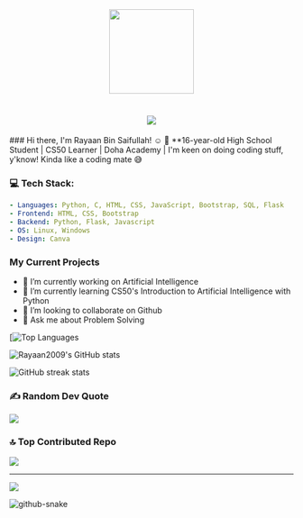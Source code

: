 <div align="center">
  <img height="150" src="https://media.giphy.com/media/M9gbBd9nbDrOTu1Mqx/giphy.gif"  />

<h1 align="center">
    <img src="https://readme-typing-svg.herokuapp.com/?font=Righteous&size=35&center=true&vCenter=true&width=500&height=70&duration=4000&lines=Hi!+☺️;+I'm+Rayaan!;" />
</h1>

  
</div>
### Hi there, I'm Rayaan Bin Saifullah! ☺️
🚀 **16-year-old High School Student | CS50 Learner | Doha Academy | I'm keen on doing coding stuff, y'know! Kinda like a coding mate 😅

### 💻 **Tech Stack:**

```yaml
- Languages: Python, C, HTML, CSS, JavaScript, Bootstrap, SQL, Flask
- Frontend: HTML, CSS, Bootstrap
- Backend: Python, Flask, Javascript
- OS: Linux, Windows
- Design: Canva
```

### My Current Projects

- 🔭 I’m currently working on Artificial Intelligence
- 🌱 I’m currently learning CS50's Introduction to Artificial Intelligence with Python
- 👯 I’m looking to collaborate on Github 
- 💬 Ask me about Problem Solving



[![Top Languages](https://github-readme-stats.vercel.app/api/top-langs/?username=Rayaan2009&layout=compact&theme=radical)

![Rayaan2009's GitHub stats](https://github-readme-stats.vercel.app/api?username=Rayaan2009&show_icons=true&theme=radical)  


![GitHub streak stats](https://github-readme-streak-stats.herokuapp.com/?user=Rayaan2009&theme=radical)



### ✍️ Random Dev Quote
![](https://quotes-github-readme.vercel.app/api?type=horizontal&theme=radical)



### 🔝 Top Contributed Repo
![](https://github-contributor-stats.vercel.app/api?username=Rayaan2009&limit=5&theme=dark&combine_all_yearly_contributions=true)

---
[![](https://visitcount.itsvg.in/api?id=Rayaan2009&icon=0&color=0)](https://visitcount.itsvg.in)

<!-- Proudly created with GPRM ( https://gprm.itsvg.in ) -->





<picture>
  <source media="(prefers-color-scheme: dark)" srcset="https://raw.githubusercontent.com/MasfiRahman/MasfiRahman/output/github-snake-dark.svg" />
  <source media="(prefers-color-scheme: light)" srcset="https://raw.githubusercontent.com/MasfiRahman/MasfiRahman/output/github-snake.svg" />
  <img alt="github-snake" src="https://raw.githubusercontent.com/MasfiRahman/MasfiRahman/output/github-snake.svg" />
</picture>


